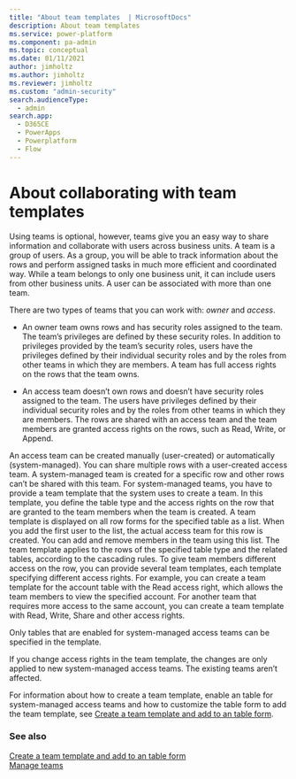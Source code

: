 ```yaml
---
title: "About team templates  | MicrosoftDocs"
description: About team templates 
ms.service: power-platform
ms.component: pa-admin
ms.topic: conceptual
ms.date: 01/11/2021
author: jimholtz
ms.author: jimholtz
ms.reviewer: jimholtz
ms.custom: "admin-security"
search.audienceType: 
  - admin
search.app:
  - D365CE
  - PowerApps
  - Powerplatform
  - Flow
---
```

# About collaborating with team templates

Using teams is optional, however, teams give you an easy way to share information and collaborate with users across business units. A team is a group of users. As a group, you will be able to track information about the rows and perform assigned tasks in much more efficient and coordinated way. While a team belongs to only one business unit, it can include users from other business units. A user can be associated with more than one team.
  
 There are two types of teams that you can work with: *owner* and *access*.  
  
-   An owner team owns rows and has security roles assigned to the team. The team’s privileges are defined by these security roles. In addition to privileges provided by the team’s security roles, users have the privileges defined by their individual security roles and by the roles from other teams in which they are members. A team has full access rights on the rows that the team owns.  
  
-   An access team doesn’t own rows and doesn’t have security roles assigned to the team. The users have privileges defined by their individual security roles and by the roles from other teams in which they are members. The rows are shared with an access team and the team members are granted access rights on the rows, such as Read, Write, or Append.  
  
An access team can be created manually (user-created) or automatically (system-managed). You can share multiple rows with a user-created access team. A system-managed team is created for a specific row and other rows can’t be shared with this team. For system-managed teams, you have to provide a team template that the system uses to create a team. In this template, you define the table type and the access rights on the row that are granted to the team members when the team is created. A team template is displayed on all row forms for the specified table as a list. When you add the first user to the list, the actual access team for this row is created. You can add and remove members in the team using this list. The team template applies to the rows of the specified table type and the related tables, according to the cascading rules. To give team members different access on the row, you can provide several team templates, each template specifying different access rights. For example, you can create a team template for the account table with the Read access right, which allows the team members to view the specified account. For another team that requires more access to the same account, you can create a team template with Read, Write, Share and other access rights.  
  
Only tables that are enabled for system-managed access teams can be specified in the template.  
  
If you change access rights in the team template, the changes are only applied to new system-managed access teams. The existing teams aren’t affected.  
  
For information about how to create a team template, enable an table for system-managed access teams and how to customize the table form to add the team template, see [Create a team template and add to an table form](create-team-template-add-entity-form.md).
  
### See also  
 [Create a team template and add to an table form](create-team-template-add-entity-form.md)   
 [Manage teams](manage-teams.md)    

